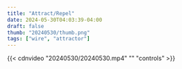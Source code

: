 ```yaml
---
title: "Attract/Repel"
date: 2024-05-30T04:03:39-04:00
draft: false
thumb: "20240530/thumb.png"
tags: ["wire", "attractor"]
---
```


{{< cdnvideo "20240530/20240530.mp4" "" "controls" >}}
